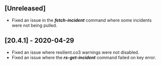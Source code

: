 ## [Unreleased]
- Fixed an issue in the ***fetch-incident*** command where some incidents were not being pulled.

## [20.4.1] - 2020-04-29
- Fixed an issue where resilient.co3 warnings were not disabled.
- Fixed an issue where the ***rs-get-incident*** command failed on key error.
